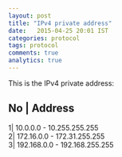 ```yaml
---
layout: post
title: "IPv4 private address"
date:   2015-04-25 20:01 IST
categories: protocol
tags: protocol
comments: true
analytics: true
---
```


This is the IPv4 private address:

 No |  Address     		            
-------------------------------
1| 10.0.0.0    - 10.255.255.255  
2| 172.16.0.0  - 172.31.255.255  
3| 192.168.0.0 - 192.168.255.255 
